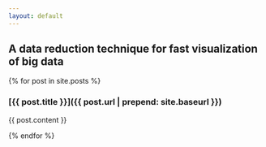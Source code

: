 ```yaml
---
layout: default
---
```


## A data reduction technique for fast visualization of big data

{% for post in site.posts %}

### [{{ post.title }}]({{ post.url | prepend: site.baseurl }})

{{ post.content }}

{% endfor %}

